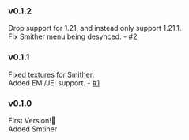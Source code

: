 ### v0.1.2
Drop support for 1.21, and instead only support 1.21.1. <br>
Fix Smither menu being desynced. - [#2](https://github.com/Amronos/automatedworkstations/issues/2)

### v0.1.1
Fixed textures for Smither. <br>
Added EMI/JEI support. - [#1](https://github.com/Amronos/automatedworkstations/issues/1)

### v0.1.0
First Version!🎉 <br>
Added Smtiher
